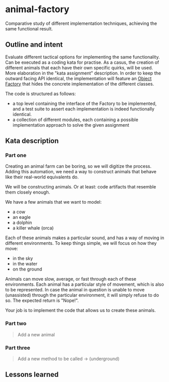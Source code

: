 # animal-factory
Comparative study of different implementation techniques, achieving the same functional result.

## Outline and intent

Evaluate different tactical options for implementing the same functionality.
Can be executed as a coding kata for practise. 
As a casus, the creation of different animals that each have their own specific quirks, will be used. More elaboration in the "kata assignment" description.
In order to keep the outward facing API identical, the implementation will feature an [Object Factory]() that hides the concrete implementation of the different classes.

The code is structured as follows:
- a top level containing the interface of the Factory to be implemented, and a test suite to assert each implementation is indeed functionally identical.
- a collection of different modules, each containing a possible implementation approach to solve the given assignment

## Kata description

### Part one

Creating an animal farm can be boring, so we will digitize the process.
Adding this automation, we need a way to construct animals that behave like their real-world equivalents do.  

We will be constructing animals. Or at least: code artifacts that resemble them closely enough.

We have a few animals that we want to model:
 - a cow
 - an eagle
 - a dolphin
 - a killer whale (orca)

 Each of these animals makes a particular sound, and has a way of moving in different environments. To keep things simple, we will focus on how they move:
 - in the sky
 - in the water
 - on the ground

Animals can move slow, average, or fast through each of these environments.
Each animal has a particular style of movement, which is also to be represented.
In case the animal in question is unable to move (unassisted) through the particular environment, it will simply refuse to do so. The expected return is "Nope!".

Your job is to implement the code that allows us to create these animals.

### Part two

> Add a new animal

### Part three

> Add a new method to be called -> (underground)

## Lessons learned
